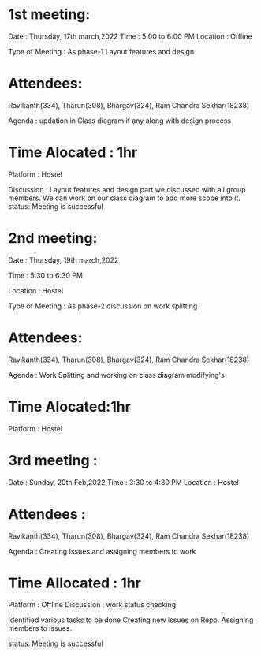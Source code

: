# 1st meeting:
Date : Thursday, 17th march,2022
Time : 5:00 to 6:00 PM
Location : Offline

Type of Meeting : As phase-1 Layout features and design

# Attendees:
Ravikanth(334), Tharun(308), Bhargav(324), 
 Ram Chandra Sekhar(18238) 
 
Agenda : updation in Class diagram if any along with design process
# Time Alocated : 1hr
Platform : Hostel

Discussion :
Layout features and design part we discussed with all group members.
We can work on our class diagram to add more scope into it.
status: Meeting is successful


# 2nd meeting:
Date : Thursday, 19th march,2022 

Time : 5:30 to 6:30 PM 

Location : Hostel

Type of Meeting : As phase-2 discussion on work splitting 

# Attendees: 
Ravikanth(334), Tharun(308), Bhargav(324), Ram Chandra Sekhar(18238)

Agenda : Work Splitting and working on class diagram modifying's 
# Time Alocated:1hr 
Platform : Hostel 

# 3rd meeting :
 Date : Sunday, 20th Feb,2022
Time : 3:30 to 4:30 PM
Location : Hostel

# Attendees :
Ravikanth(334), Tharun(308), Bhargav(324), Ram Chandra Sekhar(18238)

Agenda : Creating Issues and assigning members to work
# Time Allocated : 1hr
Platform : Offline
Discussion : work status checking

Identified various tasks to be done
Creating new issues on Repo.
Assigning members to issues.



status: Meeting is successful
